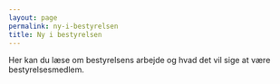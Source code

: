 ```yaml
---
layout: page
permalink: ny-i-bestyrelsen
title: Ny i bestyrelsen
---
```

Her kan du læse om bestyrelsens arbejde og hvad det vil sige at være bestyrelsesmedlem.

